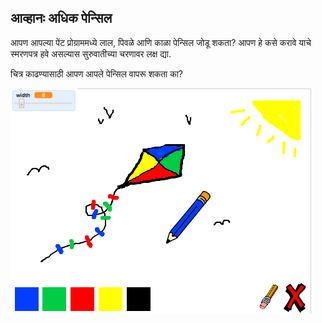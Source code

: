 ## आव्हानः अधिक पेन्सिल

आपण आपल्या पेंट प्रोग्राममध्ये लाल, पिवळे आणि काळा पेन्सिल जोडू शकता? आपण हे कसे करावे याचे स्मरणपत्र हवे असल्यास सुरुवातीच्या चरणावर लक्ष द्या.

चित्र काढण्यासाठी आपण आपले पेन्सिल वापरू शकता का?

![स्क्रीनशॉट](images/paint-final.png)